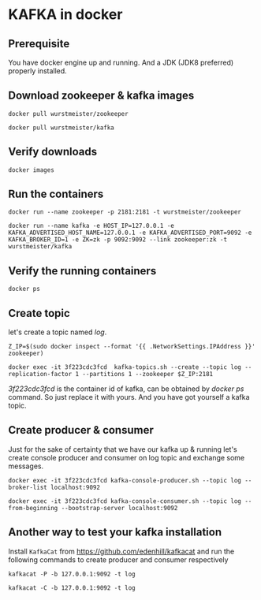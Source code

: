 # KAFKA in docker

## Prerequisite

You have docker engine up and running. And a JDK (JDK8 preferred) properly installed.

## Download zookeeper & kafka images

```
docker pull wurstmeister/zookeeper

docker pull wurstmeister/kafka
```

## Verify downloads

```
docker images
```

## Run the containers

```
docker run --name zookeeper -p 2181:2181 -t wurstmeister/zookeeper

docker run --name kafka -e HOST_IP=127.0.0.1 -e KAFKA_ADVERTISED_HOST_NAME=127.0.0.1 -e KAFKA_ADVERTISED_PORT=9092 -e KAFKA_BROKER_ID=1 -e ZK=zk -p 9092:9092 --link zookeeper:zk -t wurstmeister/kafka

```

## Verify the running containers

```
docker ps
```

## Create topic 

let's create a topic named *log*.

```
Z_IP=$(sudo docker inspect --format '{{ .NetworkSettings.IPAddress }}' zookeeper)

docker exec -it 3f223cdc3fcd  kafka-topics.sh --create --topic log --replication-factor 1 --partitions 1 --zookeeper $Z_IP:2181
```

*3f223cdc3fcd* is the container id of kafka, can be obtained by *docker ps*
 command. So just replace it with yours. And you have got yourself a kafka topic.
 
## Create producer & consumer
 
 Just for the sake of certainty that we have our kafka up & running let's create console producer and consumer on log topic and exchange some messages.
 
 ```
 docker exec -it 3f223cdc3fcd kafka-console-producer.sh --topic log --broker-list localhost:9092
 
 docker exec -it 3f223cdc3fcd kafka-console-consumer.sh --topic log --from-beginning --bootstrap-server localhost:9092
 
 ```

## Another way to test your kafka installation 

Install `KafkaCat` from https://github.com/edenhill/kafkacat and run the following commands to create producer and consumer respectively

 ```
 kafkacat -P -b 127.0.0.1:9092 -t log

 kafkacat -C -b 127.0.0.1:9092 -t log 
 ```

 

